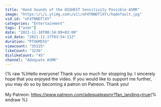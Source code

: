 ```yaml
---
title: "Hand Sounds of the HIGHEST Sensitivity Possible ASMR"
image: "https:\/\/i.ytimg.com\/vi\/oF4TNNDTlXY\/hqdefault.jpg"
vid_id: "oF4TNNDTlXY"
categories: "Entertainment"
tags: ["asmr"]
date: "2021-11-18T00:34:09+03:00"
vid_date: "2021-11-17T03:54:11Z"
duration: "PT46M55S"
viewcount: "35325"
likeCount: "3236"
dislikeCount: "45"
channel: "Adequate ASMR"
---
```

{% raw %}Hello everyone! Thank you so much for stopping by. I sincerely hope that you enjoyed the video. If you would like to support me further, you may do so by becoming a patron on Patreon. Thank you!<br /><br />My Patreon: <a rel="nofollow" target="blank" href="https://www.patreon.com/adequateasmr?fan_landing=true">https://www.patreon.com/adequateasmr?fan_landing=true</a>{% endraw %}
